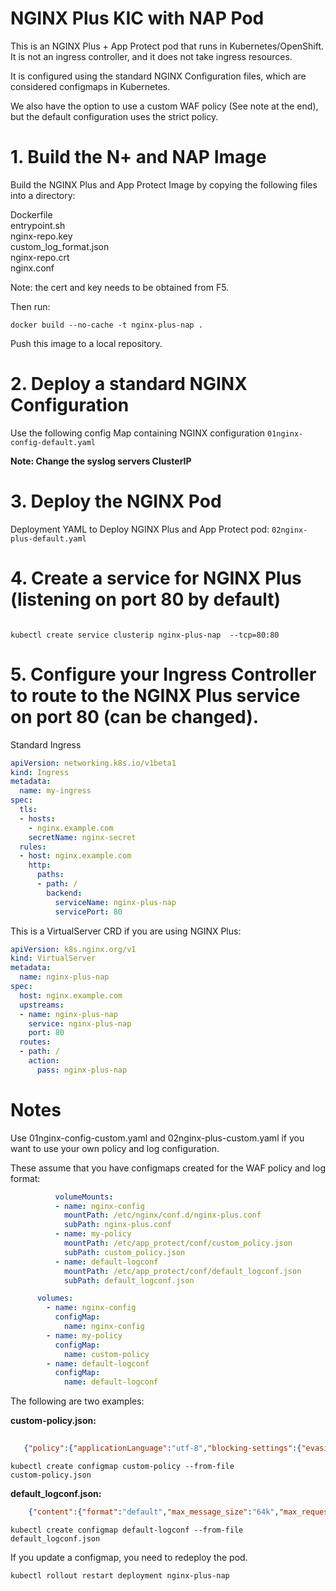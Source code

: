 # NGINX Plus KIC with NAP Pod 

This is an NGINX Plus + App Protect pod that runs in Kubernetes/OpenShift. It is not an ingress controller, and it does not take ingress resources. 

It is configured using the standard NGINX Configuration files, which are considered configmaps in Kubernetes.

We also have the option to use a custom WAF policy (See note at the end), but the default configuration uses the strict policy. 

# 1. Build the N+ and NAP Image

Build the NGINX Plus and App Protect Image by copying the following files into a directory:
 
Dockerfile                           
entrypoint.sh                    
nginx-repo.key                 
custom_log_format.json              
nginx-repo.crt                   
 nginx.conf
 
Note: the cert and key needs to be obtained from F5. 
 
Then run:
 
<code>docker build --no-cache -t nginx-plus-nap . </code>
 
Push this image to a local repository.

# 2. Deploy a standard NGINX Configuration  
 
Use the following config Map containing NGINX configuration
<code>01nginx-config-default.yaml</code>
 
<b>Note: Change the syslog servers ClusterIP </b>

# 3. Deploy the NGINX Pod  
 
Deployment YAML to Deploy NGINX Plus and App Protect pod:
<code>02nginx-plus-default.yaml</code>

# 4. Create a service for NGINX Plus (listening on port 80 by default)
 
<code>
kubectl create service clusterip nginx-plus-nap  --tcp=80:80
</code>
 
# 5. Configure your Ingress Controller to route to the NGINX Plus service on port 80 (can be changed).

Standard Ingress

```yaml
apiVersion: networking.k8s.io/v1beta1
kind: Ingress
metadata:
  name: my-ingress
spec:
  tls:
  - hosts:
    - nginx.example.com
    secretName: nginx-secret
  rules:
  - host: nginx.example.com
    http:
      paths:
      - path: /
        backend:
          serviceName: nginx-plus-nap
          servicePort: 80
```

This is a VirtualServer CRD if you are using NGINX Plus:

```yaml
apiVersion: k8s.nginx.org/v1
kind: VirtualServer
metadata:
  name: nginx-plus-nap
spec:
  host: nginx.example.com
  upstreams:
  - name: nginx-plus-nap
    service: nginx-plus-nap
    port: 80
  routes:
  - path: /
    action:
      pass: nginx-plus-nap
 ```


# Notes

Use 01nginx-config-custom.yaml and 02nginx-plus-custom.yaml if you want to use your own policy and log configuration. 

These assume that you have configmaps created for the WAF policy and log format:

```yaml
          volumeMounts:
          - name: nginx-config
            mountPath: /etc/nginx/conf.d/nginx-plus.conf
            subPath: nginx-plus.conf
          - name: my-policy
            mountPath: /etc/app_protect/conf/custom_policy.json
            subPath: custom_policy.json
          - name: default-logconf
            mountPath: /etc/app_protect/conf/default_logconf.json
            subPath: default_logconf.json
```

```yaml
      volumes:
        - name: nginx-config
          configMap:
            name: nginx-config
        - name: my-policy
          configMap:
            name: custom-policy
        - name: default-logconf
          configMap:
            name: default-logconf
```

The following are two examples:

<b>custom-policy.json: </b>

```json
   
   {"policy":{"applicationLanguage":"utf-8","blocking-settings":{"evasions":[{"description":"Apache whitespace","enabled":true},{"description":"Bad unescape","enabled":true},{"description":"Bare byte decoding","enabled":true},{"description":"Directory traversals","enabled":true},{"description":"IIS Unicode codepoints","enabled":true},{"description":"IIS backslashes","enabled":true},{"description":"Multiple decoding","enabled":true,"maxDecodingPasses":2}],"http-protocols":[{"description":"Header name with no header value","enabled":true}],"violations":[{"alarm":true,"block":false,"name":"VIOL_DATA_GUARD"},{"alarm":true,"block":true,"name":"VIOL_HTTP_PROTOCOL"},{"alarm":true,"block":true,"name":"VIOL_FILETYPE"},{"alarm":true,"block":true,"name":"VIOL_HEADER_METACHAR"},{"alarm":true,"block":true,"name":"VIOL_EVASION"}]},"data-guard":{"creditCardNumbers":true,"enabled":true,"enforcementMode":"ignore-urls-in-list","enforcementUrls":[],"maskData":true,"usSocialSecurityNumbers":true},"enforcementMode":"blocking","filetypes":[{"allowed":true,"checkPostDataLength":false,"checkQueryStringLength":true,"checkRequestLength":false,"checkUrlLength":true,"name":"*","postDataLength":4096,"queryStringLength":2048,"requestLength":8192,"responseCheck":false,"type":"wildcard","urlLength":2048},{"allowed":false,"name":"bat"}],"general":{"trustXff":true},"name":"nginx-policy","signature-sets":[{"alarm":true,"block":true,"name":"Command Execution Signatures"},{"alarm":true,"block":true,"name":"Cross Site Scripting Signatures"},{"alarm":true,"block":true,"name":"SQL Injection Signatures"}],"signature-settings":{"minimumAccuracyForAutoAddedSignatures":"low"},"template":{"name":"POLICY_TEMPLATE_NGINX_BASE"}}}

```

<code>kubectl create configmap custom-policy --from-file custom-policy.json</code>



<b>default_logconf.json: </b>


```json
    {"content":{"format":"default","max_message_size":"64k","max_request_size":"any"},"filter":{"request_type":"all"}}
```



<code>kubectl create configmap default-logconf --from-file default_logconf.json</code>



If you update a configmap, you need to redeploy the pod.

<code>kubectl rollout restart deployment nginx-plus-nap </code>



